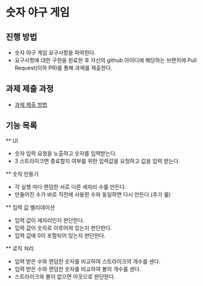 # 숫자 야구 게임
## 진행 방법
* 숫자 야구 게임 요구사항을 파악한다.
* 요구사항에 대한 구현을 완료한 후 자신의 github 아이디에 해당하는 브랜치에 Pull Request(이하 PR)를 통해 과제를 제출한다.

## 과제 제출 과정
* [과제 제출 방법](https://github.com/next-step/nextstep-docs/tree/master/precourse)

## 기능 목록
** UI
* 숫자 입력 요청을 노출하고 숫자를 입력받는다.
* 3 스트라이크면 종료할지 여부를 위한 입력값을 요청하고 값을 입력 받는다.

** 숫자 만들기
* 각 실행 마다 랜덤한 서로 다른 세자리 수를 만든다.
* 만들어진 수가 바로 직전에 사용한 수와 동일하면 다시 만든다.(추가 룰)

** 입력 값 벨리데이션
* 입력 값이 세자리인지 판단한다.
* 입력 값이 숫자로 이루어져 있는지 판단한다.
* 입력 값에 0이 포함되어 있는지 판단한다.

** 로직 처리
* 입력 받은 수와 랜덤한 숫자를 비교하여 스트라이크의 개수를 센다.
* 입력 받은 수와 랜덤한 숫자를 비교하여 볼의 개수를 센다.
* 스트라이크와 볼이 없으면 아웃으로 판단한다.
